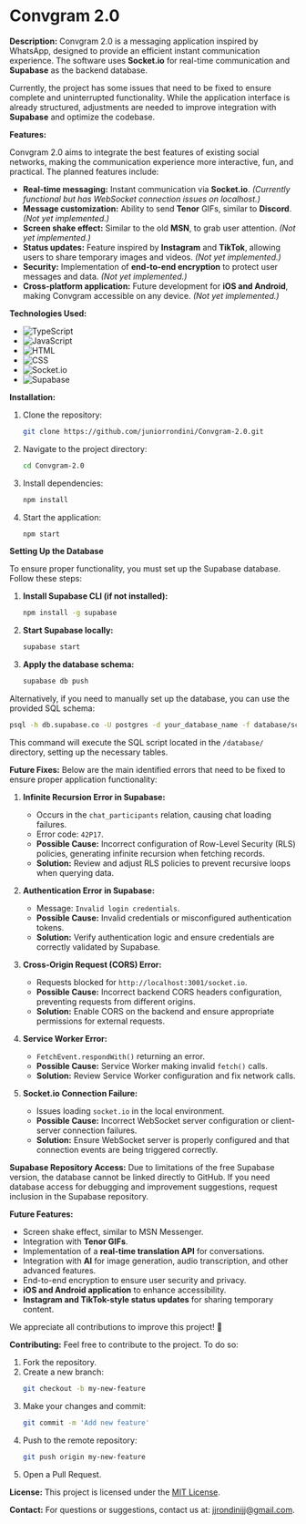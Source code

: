 # Convgram 2.0

**Description:**
Convgram 2.0 is a messaging application inspired by WhatsApp, designed to provide an efficient instant communication experience. The software uses **Socket.io** for real-time communication and **Supabase** as the backend database.

Currently, the project has some issues that need to be fixed to ensure complete and uninterrupted functionality. While the application interface is already structured, adjustments are needed to improve integration with **Supabase** and optimize the codebase.

**Features:**

Convgram 2.0 aims to integrate the best features of existing social networks, making the communication experience more interactive, fun, and practical. The planned features include:

- **Real-time messaging:** Instant communication via **Socket.io**. *(Currently functional but has WebSocket connection issues on localhost.)*
- **Message customization:** Ability to send **Tenor** GIFs, similar to **Discord**. *(Not yet implemented.)*
- **Screen shake effect:** Similar to the old **MSN**, to grab user attention. *(Not yet implemented.)*
- **Status updates:** Feature inspired by **Instagram** and **TikTok**, allowing users to share temporary images and videos. *(Not yet implemented.)*
- **Security:** Implementation of **end-to-end encryption** to protect user messages and data. *(Not yet implemented.)*
- **Cross-platform application:** Future development for **iOS and Android**, making Convgram accessible on any device. *(Not yet implemented.)*

**Technologies Used:**

- ![TypeScript](https://img.shields.io/badge/TypeScript-007ACC?style=for-the-badge&logo=typescript&logoColor=white) 
- ![JavaScript](https://img.shields.io/badge/JavaScript-F7DF1E?style=for-the-badge&logo=javascript&logoColor=black) 
- ![HTML](https://img.shields.io/badge/HTML5-E34F26?style=for-the-badge&logo=html5&logoColor=white) 
- ![CSS](https://img.shields.io/badge/CSS3-1572B6?style=for-the-badge&logo=css3&logoColor=white) 
- ![Socket.io](https://img.shields.io/badge/Socket.io-010101?style=for-the-badge&logo=socket.io&logoColor=white) 
- ![Supabase](https://img.shields.io/badge/Supabase-3ECF8E?style=for-the-badge&logo=supabase&logoColor=white)

**Installation:**

1. Clone the repository:
   ```bash
   git clone https://github.com/juniorrondini/Convgram-2.0.git
   ```
2. Navigate to the project directory:
   ```bash
   cd Convgram-2.0
   ```
3. Install dependencies:
   ```bash
   npm install
   ```
4. Start the application:
   ```bash
   npm start
   ```

**Setting Up the Database**

To ensure proper functionality, you must set up the Supabase database. Follow these steps:

1. **Install Supabase CLI (if not installed):**
   ```bash
   npm install -g supabase
   ```

2. **Start Supabase locally:**
   ```bash
   supabase start
   ```

3. **Apply the database schema:**
   ```bash
   supabase db push
   ```

Alternatively, if you need to manually set up the database, you can use the provided SQL schema:

```bash
psql -h db.supabase.co -U postgres -d your_database_name -f database/schema.sql
```

This command will execute the SQL script located in the `/database/` directory, setting up the necessary tables.

**Future Fixes:**
Below are the main identified errors that need to be fixed to ensure proper application functionality:

1. **Infinite Recursion Error in Supabase:**
   - Occurs in the `chat_participants` relation, causing chat loading failures.
   - Error code: `42P17`.
   - **Possible Cause:** Incorrect configuration of Row-Level Security (RLS) policies, generating infinite recursion when fetching records.
   - **Solution:** Review and adjust RLS policies to prevent recursive loops when querying data.

2. **Authentication Error in Supabase:**
   - Message: `Invalid login credentials`.
   - **Possible Cause:** Invalid credentials or misconfigured authentication tokens.
   - **Solution:** Verify authentication logic and ensure credentials are correctly validated by Supabase.

3. **Cross-Origin Request (CORS) Error:**
   - Requests blocked for `http://localhost:3001/socket.io`.
   - **Possible Cause:** Incorrect backend CORS headers configuration, preventing requests from different origins.
   - **Solution:** Enable CORS on the backend and ensure appropriate permissions for external requests.

4. **Service Worker Error:**
   - `FetchEvent.respondWith()` returning an error.
   - **Possible Cause:** Service Worker making invalid `fetch()` calls.
   - **Solution:** Review Service Worker configuration and fix network calls.

5. **Socket.io Connection Failure:**
   - Issues loading `socket.io` in the local environment.
   - **Possible Cause:** Incorrect WebSocket server configuration or client-server connection failures.
   - **Solution:** Ensure WebSocket server is properly configured and that connection events are being triggered correctly.

**Supabase Repository Access:**
Due to limitations of the free Supabase version, the database cannot be linked directly to GitHub. If you need database access for debugging and improvement suggestions, request inclusion in the Supabase repository.

**Future Features:**
- Screen shake effect, similar to MSN Messenger.
- Integration with **Tenor GIFs**.
- Implementation of a **real-time translation API** for conversations.
- Integration with **AI** for image generation, audio transcription, and other advanced features.
- End-to-end encryption to ensure user security and privacy.
- **iOS and Android application** to enhance accessibility.
- **Instagram and TikTok-style status updates** for sharing temporary content.

We appreciate all contributions to improve this project! 🚀

**Contributing:**
Feel free to contribute to the project. To do so:

1. Fork the repository.
2. Create a new branch:
   ```bash
   git checkout -b my-new-feature
   ```
3. Make your changes and commit:
   ```bash
   git commit -m 'Add new feature'
   ```
4. Push to the remote repository:
   ```bash
   git push origin my-new-feature
   ```
5. Open a Pull Request.

**License:**
This project is licensed under the [MIT License](https://opensource.org/licenses/MIT).

**Contact:**
For questions or suggestions, contact us at: [jjrondinijj@gmail.com](mailto:jjrondinijj@gmail.com).

